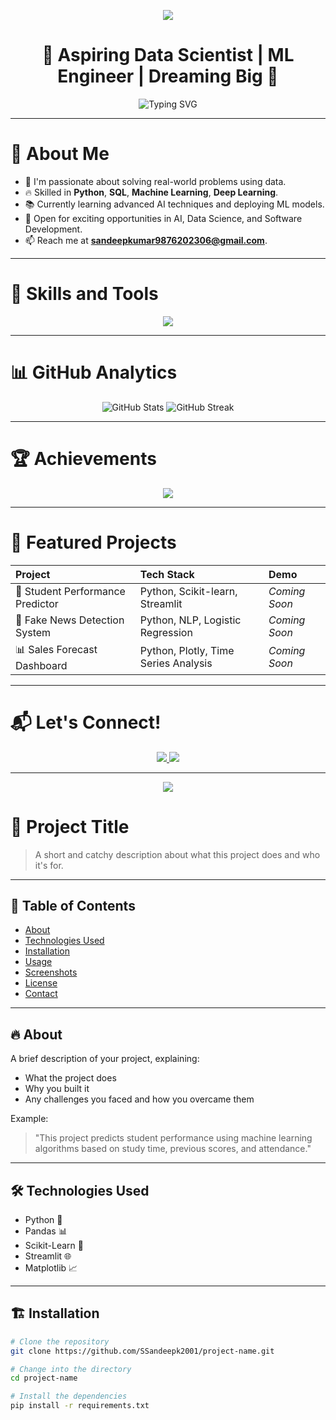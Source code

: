 <!-- Hero Banner -->
<p align="center">
  <img src="https://capsule-render.vercel.app/api?type=waving&color=00C9FF&height=250&section=header&text=Hi%20👋,%20I'm%20Sandeep%20Kumar!&fontSize=45&fontAlign=50&fontColor=ffffff&animation=twinkling" />
</p>

<h1 align="center">🚀 Aspiring Data Scientist | ML Engineer | Dreaming Big 🚀</h1>

<p align="center">
  <img src="https://readme-typing-svg.demolab.com?font=Fira+Code&pause=1000&width=435&lines=Future+Data+Scientist;Machine+Learning+Enthusiast;AI+Dreamer;Always+Learning+and+Building!" alt="Typing SVG" />
</p>

---

# 🧠 About Me
- 🎯 I'm passionate about solving real-world problems using data.
- 🔥 Skilled in **Python**, **SQL**, **Machine Learning**, **Deep Learning**.
- 📚 Currently learning advanced AI techniques and deploying ML models.
- 🤝 Open for exciting opportunities in AI, Data Science, and Software Development.
- 📫 Reach me at **sandeepkumar9876202306@gmail.com**.

---

# 🚀 Skills and Tools
<p align="center">
  <img src="https://skillicons.dev/icons?i=python,tensorflow,scikitlearn,pandas,numpy,sql,jupyter,git" />
</p>

---

# 📊 GitHub Analytics
<div align="center">
  <img src="https://github-readme-stats.vercel.app/api?username=SSandeepk2001&show_icons=true&theme=radical" alt="GitHub Stats" />
  <img src="https://github-readme-streak-stats.herokuapp.com/?user=SSandeepk2001&theme=radical&hide_border=true" alt="GitHub Streak" />
</div>

---

# 🏆 Achievements
<p align="center">
  <img src="https://github-profile-trophy.vercel.app/?username=SSandeepk2001&theme=radical&row=2&column=3" />
</p>

---

# 🌟 Featured Projects

| Project | Tech Stack | Demo |
|:--------|:-----------|:-----|
| 🎯 Student Performance Predictor | Python, Scikit-learn, Streamlit | *Coming Soon* |
| 🚀 Fake News Detection System | Python, NLP, Logistic Regression | *Coming Soon* |
| 📊 Sales Forecast Dashboard | Python, Plotly, Time Series Analysis | *Coming Soon* |

---

# 📬 Let's Connect!
<p align="center">
  <a href="mailto:sandeepkumar9876202306@gmail.com">
    <img src="https://img.shields.io/badge/Gmail-D14836?style=flat&logo=gmail&logoColor=white" />
  </a>
  <a href="https://www.linkedin.com/in/sandeep-kumar2001/">
    <img src="https://img.shields.io/badge/LinkedIn-0A66C2?style=flat&logo=linkedin&logoColor=white" />
  </a>
</p>

---

<!-- Footer -->
<p align="center">
  <img src="https://capsule-render.vercel.app/api?type=waving&color=00C9FF&height=200&section=footer" />
</p>


# 🚀 Project Title

> A short and catchy description about what this project does and who it's for.

---

## 📖 Table of Contents
- [About](#-about)
- [Technologies Used](#-technologies-used)
- [Installation](#-installation)
- [Usage](#-usage)
- [Screenshots](#-screenshots)
- [License](#-license)
- [Contact](#-contact)

---

## 🔥 About
A brief description of your project, explaining:
- What the project does
- Why you built it
- Any challenges you faced and how you overcame them

Example:
> "This project predicts student performance using machine learning algorithms based on study time, previous scores, and attendance."

---

## 🛠 Technologies Used
- Python 🐍
- Pandas 📊
- Scikit-Learn 🤖
- Streamlit 🌐
- Matplotlib 📈

---

## 🏗️ Installation

```bash
# Clone the repository
git clone https://github.com/SSandeepk2001/project-name.git

# Change into the directory
cd project-name

# Install the dependencies
pip install -r requirements.txt
